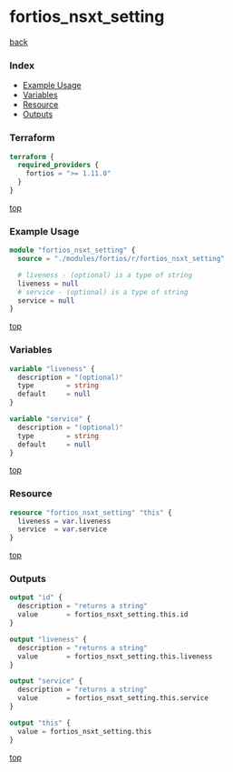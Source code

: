 # fortios_nsxt_setting

[back](../fortios.md)

### Index

- [Example Usage](#example-usage)
- [Variables](#variables)
- [Resource](#resource)
- [Outputs](#outputs)

### Terraform

```terraform
terraform {
  required_providers {
    fortios = ">= 1.11.0"
  }
}
```

[top](#index)

### Example Usage

```terraform
module "fortios_nsxt_setting" {
  source = "./modules/fortios/r/fortios_nsxt_setting"

  # liveness - (optional) is a type of string
  liveness = null
  # service - (optional) is a type of string
  service = null
}
```

[top](#index)

### Variables

```terraform
variable "liveness" {
  description = "(optional)"
  type        = string
  default     = null
}

variable "service" {
  description = "(optional)"
  type        = string
  default     = null
}
```

[top](#index)

### Resource

```terraform
resource "fortios_nsxt_setting" "this" {
  liveness = var.liveness
  service  = var.service
}
```

[top](#index)

### Outputs

```terraform
output "id" {
  description = "returns a string"
  value       = fortios_nsxt_setting.this.id
}

output "liveness" {
  description = "returns a string"
  value       = fortios_nsxt_setting.this.liveness
}

output "service" {
  description = "returns a string"
  value       = fortios_nsxt_setting.this.service
}

output "this" {
  value = fortios_nsxt_setting.this
}
```

[top](#index)